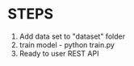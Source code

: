 # STEPS
1. Add data set to "dataset" folder
2. train model - python train.py
3. Ready to user REST API